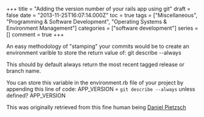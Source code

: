 +++
title = "Adding the version number of your rails app using git"
draft = false
date = "2013-11-25T16:07:14.000Z"
toc = true
tags = ["Miscellaneous", "Programming & Software Development", "Operating Systems & Environment Management"]
categories = ["software development"]
series = []
comment = true
+++

An easy methodology of "stamping" your commits would be to create an environment varible to store the return value of:
    git describe --always

This should by default always return the most recent tagged release or branch name.

You can store this variable in the environment.rb file of your project by appending this line of code:
    APP_VERSION = `git describe --always` unless defined? APP_VERSION

This was originally retrieved from this fine human being [Daniel Pietzsch](http://blog.danielpietzsch.com/post/1209091430/show-the-version-number-of-your-rails-app-using-git) 

